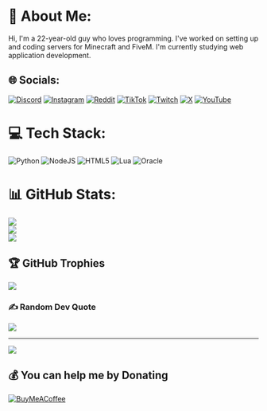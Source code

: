 # 💫 About Me:
Hi,
I'm a 22-year-old guy who loves programming. I've worked on setting up and coding servers for Minecraft and FiveM. I'm currently studying web application development.


## 🌐 Socials:
[![Discord](https://img.shields.io/badge/Discord-%237289DA.svg?logo=discord&logoColor=white)](https://discord.gg/https://discord.gg/hAz7aX5qcg) [![Instagram](https://img.shields.io/badge/Instagram-%23E4405F.svg?logo=Instagram&logoColor=white)](https://instagram.com/zakr0gaming) [![Reddit](https://img.shields.io/badge/Reddit-%23FF4500.svg?logo=Reddit&logoColor=white)](https://reddit.com/user/ZakroGaming) [![TikTok](https://img.shields.io/badge/TikTok-%23000000.svg?logo=TikTok&logoColor=white)](https://tiktok.com/@zakr0gaming) [![Twitch](https://img.shields.io/badge/Twitch-%239146FF.svg?logo=Twitch&logoColor=white)](https://twitch.tv/zakr0gaming) [![X](https://img.shields.io/badge/X-black.svg?logo=X&logoColor=white)](https://x.com/ZaKr0Gaming) [![YouTube](https://img.shields.io/badge/YouTube-%23FF0000.svg?logo=YouTube&logoColor=white)](https://youtube.com/@@ZaKroGaming) 

# 💻 Tech Stack:
![Python](https://img.shields.io/badge/python-3670A0?style=for-the-badge&logo=python&logoColor=ffdd54) ![NodeJS](https://img.shields.io/badge/node.js-6DA55F?style=for-the-badge&logo=node.js&logoColor=white) ![HTML5](https://img.shields.io/badge/html5-%23E34F26.svg?style=flat-square&logo=html5&logoColor=white) ![Lua](https://img.shields.io/badge/lua-%232C2D72.svg?style=flat-square&logo=lua&logoColor=white) ![Oracle](https://img.shields.io/badge/Oracle-F80000?style=flat-square&logo=oracle&logoColor=white)


# 📊 GitHub Stats:
![](https://github-readme-stats.vercel.app/api?username=ZakroGaming&theme=dark&hide_border=false&include_all_commits=false&count_private=false)<br/>
![](https://github-readme-streak-stats.herokuapp.com/?user=ZakroGaming&theme=dark&hide_border=false)<br/>
![](https://github-readme-stats.vercel.app/api/top-langs/?username=ZakroGaming&theme=dark&hide_border=false&include_all_commits=false&count_private=false&layout=compact)

## 🏆 GitHub Trophies
![](https://github-profile-trophy.vercel.app/?username=ZakroGaming&theme=radical&no-frame=false&no-bg=true&margin-w=4)

### ✍️ Random Dev Quote
![](https://quotes-github-readme.vercel.app/api?type=horizontal&theme=radical)

---
[![](https://visitcount.itsvg.in/api?id=ZakroGaming&icon=0&color=0)](https://visitcount.itsvg.in)

  ## 💰 You can help me by Donating
  [![BuyMeACoffee](https://img.shields.io/badge/Buy%20Me%20a%20Coffee-ffdd00?style=for-the-badge&logo=buy-me-a-coffee&logoColor=black)](https://buymeacoffee.com/zakrogaming) 

  
<!-- Proudly created with GPRM ( https://gprm.itsvg.in ) -->
